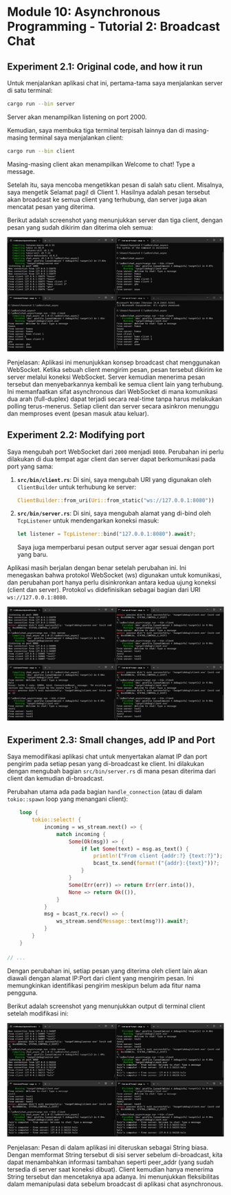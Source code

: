 # Module 10: Asynchronous Programming - Tutorial 2: Broadcast Chat

## Experiment 2.1: Original code, and how it run

Untuk menjalankan aplikasi chat ini, pertama-tama saya menjalankan server di satu terminal:
```bash
cargo run --bin server
```
Server akan menampilkan listening on port 2000.

Kemudian, saya membuka tiga terminal terpisah lainnya dan di masing-masing terminal saya menjalankan client:

```bash
cargo run --bin client
```

Masing-masing client akan menampilkan Welcome to chat! Type a message.

Setelah itu, saya mencoba mengetikkan pesan di salah satu client. Misalnya, saya mengetik Selamat pagi! di Client 1. Hasilnya adalah pesan tersebut akan broadcast ke semua client yang terhubung, dan server juga akan mencatat pesan yang diterima.

Berikut adalah screenshot yang menunjukkan server dan tiga client, dengan pesan yang sudah dikirim dan diterima oleh semua:

![alt text](ss1.png)

Penjelasan:
Aplikasi ini menunjukkan konsep broadcast chat menggunakan WebSocket. Ketika sebuah client mengirim pesan, pesan tersebut dikirim ke server melalui koneksi WebSocket. Server kemudian menerima pesan tersebut dan menyebarkannya kembali ke semua client lain yang terhubung. Ini memanfaatkan sifat asynchronous dari WebSocket di mana komunikasi dua arah (full-duplex) dapat terjadi secara real-time tanpa harus melakukan polling terus-menerus. Setiap client dan server secara asinkron menunggu dan memproses event (pesan masuk atau keluar).

## Experiment 2.2: Modifying port

Saya mengubah port WebSocket dari `2000` menjadi `8080`. Perubahan ini perlu dilakukan di dua tempat agar client dan server dapat berkomunikasi pada port yang sama:

1.  **`src/bin/client.rs`**: Di sini, saya mengubah URI yang digunakan oleh `ClientBuilder` untuk terhubung ke server:
    ```rust
    ClientBuilder::from_uri(Uri::from_static("ws://127.0.0.1:8080"))
    ```
2.  **`src/bin/server.rs`**: Di sini, saya mengubah alamat yang di-bind oleh `TcpListener` untuk mendengarkan koneksi masuk:
    ```rust
    let listener = TcpListener::bind("127.0.0.1:8080").await?;
    ```
    Saya juga memperbarui pesan output server agar sesuai dengan port yang baru.

Aplikasi masih berjalan dengan benar setelah perubahan ini. Ini menegaskan bahwa protokol WebSocket (ws) digunakan untuk komunikasi, dan perubahan port hanya perlu disinkronkan antara kedua ujung koneksi (client dan server). Protokol `ws` didefinisikan sebagai bagian dari URI `ws://127.0.0.1:8080`.

![alt text](ss2.png)

## Experiment 2.3: Small changes, add IP and Port

Saya memodifikasi aplikasi chat untuk menyertakan alamat IP dan port pengirim pada setiap pesan yang di-broadcast ke client. Ini dilakukan dengan mengubah bagian `src/bin/server.rs` di mana pesan diterima dari client dan kemudian di-broadcast.

Perubahan utama ada pada bagian `handle_connection` (atau di dalam `tokio::spawn` loop yang menangani client):

```rust
    loop {
        tokio::select! {
            incoming = ws_stream.next() => {
                match incoming {
                    Some(Ok(msg)) => {
                        if let Some(text) = msg.as_text() {
                            println!("From client {addr:?} {text:?}");
                            bcast_tx.send(format!("{addr}:{text}"))?;
                        }
                    }
                    Some(Err(err)) => return Err(err.into()),
                    None => return Ok(()),
                }
            }
            msg = bcast_rx.recv() => {
                ws_stream.send(Message::text(msg?)).await?;
            }
        }
    }

// ...
```
Dengan perubahan ini, setiap pesan yang diterima oleh client lain akan diawali dengan alamat IP:Port dari client yang mengirim pesan. Ini memungkinkan identifikasi pengirim meskipun belum ada fitur nama pengguna.

Berikut adalah screenshot yang menunjukkan output di terminal client setelah modifikasi ini:

![alt text](image.png)

Penjelasan:
Pesan di dalam aplikasi ini diteruskan sebagai String biasa. Dengan memformat String tersebut di sisi server sebelum di-broadcast, kita dapat menambahkan informasi tambahan seperti peer_addr (yang sudah tersedia di server saat koneksi dibuat). Client kemudian hanya menerima String tersebut dan mencetaknya apa adanya. Ini menunjukkan fleksibilitas dalam memanipulasi data sebelum broadcast di aplikasi chat asynchronous.
